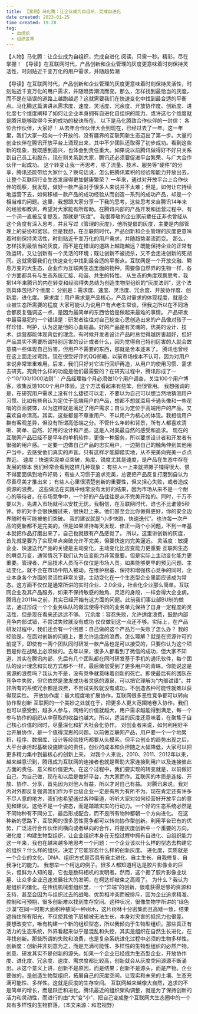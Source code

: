 ```yaml
---
title: 【案例】马化腾：让企业成为自组织，完成自进化 
date created: 2023-01-25
time created: 19:28
tag: 
  - 自组织 
  - 组织变革
---
```


【人物】马化腾：让企业成为自组织，完成自进化
阅读，只需一秒。精彩，尽在掌握！
【导读】在互联网时代，产品创新和企业管理的灰度更意味着时刻保持灵活性，时刻贴近千变万化的用户需求，并随趋势潮

【导读】在互联网时代，产品创新和企业管理的灰度更意味着时刻保持灵活性，时刻贴近千变万化的用户需求，并随趋势潮流而变。那么，怎样找到最恰当的灰度，而不是在错误的道路上越跑越远？这就需要我们在快速变化中找到最合适的平衡点。马化腾这篇演讲从需求度、速度、灵活度、冗余度、开放协作度、创新度、进化度七个维度阐释了如何让企业本身拥有自进化自组织的能力。或许这七个维度就是腾讯能够取得今天的成功的秘诀所在。
以下是马化腾致合作伙伴的一封信：
各位合作伙伴，大家好！
从去年合作伙伴大会到现在，已经过去了一年。这一年里，我们大家一起向一个开放的、没有疆界的互联网新生态迈出了第一步。大量的创业伙伴在腾讯开放平台上涌现出来，其中不少团队还取得了初步成功。看到这些新的现象，我既感到高兴，也体会到责任重大。如果说以前腾讯做得好不好只关系到自己员工和股东，现在则关系到大家，腾讯还必须要促进平台繁荣、与广大合作伙伴一起成功。
这个转变让我一再思考，除了流量、技术、服务等“硬件”的分享，腾讯还能带给大家什么？换句话说，怎么把腾讯累积的经验和能力开放出去，让整个互联网行业生态发展得更加健康繁荣？
一年来，通过对开放平台上合作伙伴的观察，我发现，做好一款产品对于很多人来说并不太难；但是，如何让它持续地运营下去，如何移植一款产品的成功经验从而创造一系列的成功产品，却是一个相当难的问题。这里，我想跟大家分享一下我的思考。这些思考来自腾讯14年来的经验和教训，希望对大家能有所帮助。在腾讯内部的产品开发和运营过程中，有一个词一直被反复提及，那就是“灰度”。
我很尊敬的企业家前辈任正非也曾经从这个角度有深入思考，并且写过《管理的灰度》，他所提倡的灰度，主要是内部管理上的妥协和宽容。但是我想，在互联网时代，产品创新和企业管理的灰度更意味着时刻保持灵活性，时刻贴近千变万化的用户需求，并随趋势潮流而变。
那么，怎样找到最恰当的灰度，而不是在错误的道路上越跑越远？既能保持企业的正常有效运转，又让创新有一个灵活的环境；既让创新不被扼杀，又不会走进创新的死胡同。这就需要我们在快速变化中找到最合适的平衡点。互联网是一个开放交融、瞬息万变的大生态，企业作为互联网生态里面的物种，需要像自然界的生物一样，各个方面都具有与生态系统汇接、和谐、共生的特性。
从生态的角度观察思考，我把14年来腾讯的内在转变和经验得失总结为创造生物型组织的“灰度法则”，这个法则具体包括7个维度：
分别是：需求度、速度、灵活度、冗余度、开放协作度、创新度、进化度。
需求度：用户需求是产品核心，产品对需求的体现程度，就是企业被生态所需要的程度
大家可能认为说用户有点老生常谈，但我之所以在不同场合都反复强调这一点，是因为最简单的东西恰恰是做起来最难的事情。
产品研发中最容易犯的一个错误是：研发者往往对自己挖空心思创造出来的产品像对孩子一样珍惜、呵护，认为这是他的心血结晶。好的产品是有灵魂的，优美的设计、技术、运营都能体现背后的理念。有时候开发者设计产品时总觉得越厉害越好，但好产品其实不需要所谓特别厉害的设计或者什么，因为觉得自己特别厉害的人就会故意搞一些体现自己厉害，但用户不需要的东西，那就是舍本逐末了。
腾讯也曾经在这上面走过弯路。现在很受好评的QQ邮箱，以前市场根本不认可，因为对用户来说非常笨重难用。后来，我们只好对它进行回炉再造，从用户的使用习惯、需求去研究，究竟什么样的功能是他们最需要的？在研究过程中，腾讯形成了一个“10/100/1000法则”：产品经理每个月必须做10个用户调查，关注100个用户博客，收集反馈1000个用户体验。这个方法看起来有些笨，但很管用。
我想强调的是，在研究用户需求上没有什么捷径可以走，不要以为自己可以想当然地猜测用户习惯。比如有些自认为定位于低端用户的产品，想都不想就滥用卡通头像和一些花哨的页面装饰，以为这样就是满足了用户需求；自认为定位于高端用户的产品，又喜欢自命清高。其实，这些都是不尊重用户、不以用户为核心的体现。我相信用户群有客观差异，但没有所谓高低端之分。不管什么年龄和背景，所有人都喜欢清晰、简单、自然、好用的设计和产品，这是人对美最自然的感受和追求。
现在的互联网产品已经不是早年的单机软件，更像一种服务，所以要求设计者和开发者有很强的用户感。一定要一边做自己产品的忠实用户，一边把自己的触角伸到其他用户当中，去感受他们真实的声音。只有这样才能脚踏实地，从不完美向完美一点点靠近。
速度：快速实现单点突破，角度、锐度尤其是速度，是产品在生态中存在发展的根本
我们经常会看到这样几种现象：
有些人一上来就把摊子铺得很大、恨不得面面俱到地布好局；
有些人习惯于追求完美，总要把产品反复打磨到自认为尽善尽美才推出来；
有些人心里很清楚创新的重要性，但又担心失败，或者造成资源的浪费。
这些做法在实践中经常没有太好的结果，因为市场从来不是一个耐心的等待者。在市场竞争中，一个好的产品往往是从不完美开始的。同时，千万不要以为，先进入市场就可以安枕无忧。我相信，在互联网时代，谁也不比谁傻5秒钟。你的对手会很快醒过来，很快赶上来。他们甚至会比你做得更好，你的安全边界随时有可能被他们突破。
我的建议就是“小步快跑，快速迭代”。也许每一次产品的更新都不是完美的，但是如果坚持每天发现、修正一两个小问题，不到一年基本就把作品打磨出来了，自己也就很有产品感觉了。
所以，这里讲创新的灰度，首先就是要为了实现单点突破允许不完美，但要快速向完美逼近。
灵活度：敏捷企业、快速迭代产品的关键是主动变化，主动变化比应变能力更重要
互联网生态的瞬息万变，通常情况下我们认为应变能力非常重要。但是实际上主动变化能力更重要。管理者、产品技术人员而不仅仅是市场人员，如果能够更早的预见问题、主动变化，就不会在市场中陷入被动。在维护根基、保持和增强核心竞争的同时，企业本身各个方面的灵活性非常关键，主动变化在一个生态型企业里面应该成为常态。这方面不仅仅是通常所讲的实时企业、2.0企业，社会化企业那么简单。互联网企业及其产品服务，如果不保持敏感的触角、灵活的身段，一样会得大企业病。腾讯在2011年之前，其实已经开始有这方面的问题。此前我们事业部BU制的做法，通过形成一个个业务纵队的做法使得不同的业务单元保持了自身一定程度的灵活性，但是现在看来还远远不够。
冗余度：容忍失败，允许适度浪费，鼓励内部竞争内部试错，不尝试失败就没有成功
仅仅做到这一点还不够。实际上，在产品研发过程中，我们还会有一个困惑：自己做的这个产品万一失败了怎么办？
我的经验是，在面对创新的问题上，要允许适度的浪费。怎么理解？就是在资源许可的前提下，即使有一两个团队同时研发一款产品也是可以接受的，只要你认为这个项目是你在战略上必须做的。去年以来，很多人都看到了微信的成功，但大家不知道，其实在腾讯内部，先后有几个团队都在同时研发基于手机的通讯软件，每个团队的设计理念和实现方式都不一样，最后微信受到了更多用户的青睐。你能说这是资源的浪费吗？我认为不是，没有竞争就意味着创新的死亡。即使最后有的团队在竞争中失败，但它依然是激发成功者灵感的源泉，可以把它理解为“内部试错”。并非所有的系统冗余都是浪费，不尝试失败就没有成功，不创造各种可能性就难以获得现实性。
开放协作度：最大程度地扩展协作，互联网很多恶性竞争都可以转向协作型创新
互联网的一个美妙之处就在于，把更多人更大范围地卷入协作。我们也可以感受到，越多人参与，网络的价值就越大，用户需求越能得到满足，每一个参与协作的组织从中获取的收益也越大。所以，适当的灰度还意味着，在聚焦于自己核心价值的同时，尽量深化和扩大社会化协作。
对创业者来说，如何利用好平台开展协作，是一个值得深思的问题。以前做互联网产品，用户要一个一个地累积，程序、数据库、设计等经验技巧都要从头摸索。但平台创业的趋势出现之后，大平台承担起基础设施建设的责任，创业的成本和负担随之大幅降低，大家可以把更多精力集中到最核心的创新上来。
对我个人来说，2010、2011、2012年以来，越来越意识到，腾讯成为互联网的连接者也就是帮助大家连接到用户以及连接彼此方面的责任、意义和价值更大。在这个过程中，我们要实现的转变就是，以前做好自己，为自己做，现在和以后是做好平台，为大家而作。互联网的本质是连接、开放、协作、分享，首先因为对他人有益，所以才对自己有益。
对腾讯来说，我对内对外都反复强调我们作为平台级企业一定是有所为有所不为。现在肯定还有许多不尽人意的地方，我们也希望通过各种渠道，听听大家对如何经营好开放平台的意见和建议。这绝不是一个姿态，而是踏踏实实的行动力。一个好的生态系统必然是不同物种有不同分工，最后形成配合，而不是所有物种都朝一个方向进化。
在这种新的思路下，互联网的很多恶性竞争都可以转向协作型创新。利用平台已有的优势，广泛进行合作伙伴间横向或者纵向的合作，将是灰度创新中一个重要的方向。
进化度：构建生物型组织，让企业组织本身在无控过程中拥有自进化、自组织能力
这一年来，我也在越来越多地思考一个问题：一个企业该以什么样的型态去构建它的组织？什么样的组织，决定了它能容忍什么样的创新灰度。
进化度，实质就是一个企业的文化、DNA、组织方式是否具有自主进化、自主生长、自我修复、自我净化的能力。
我想举一个柯达的例子。很多人都知道柯达是胶片影像业的巨头，但鲜为人知的是，它也是数码相机的发明者。然而，这个掘了胶片影像业坟墓、让众多企业迅速发展壮大的发明，在柯达却被束之高阁了。
为什么？我认为是组织的僵化。在传统机械型组织里，一个“异端”的创新，很难获得足够的资源和支持，甚至会因为与组织过去的战略、优势相冲突而被排斥，因为企业追求精准、控制和可预期，很多创新难以找到生存空间。这种状况，很像生物学所讲的“绿色沙漠”在同一时期大面积种植同一种树木，这片树林十分密集而且高矮一致，结果遮挡住所有阳光，不仅使其他下层植被无法生长，本身对灾害的抵抗力也很差。
要想改变它，唯有构建一个新的组织型态，所以我倾向于生物型组织。那些真正有活力的生态系统，外界看起来似乎是混乱和失控，其实是组织在自然生长进化，在寻找创新。那些所谓的失败和浪费，也是复杂系统进化过程中必须的生物多样性。
创新度：创新并非刻意为之，而是充满可能性、多样性的生物型组织的必然产物。
创意、研发其实不是创新的源头。如果一个企业已经成为生态型企业，开放协作度、进化度、冗余度、速度、需求度都比较高，创新就会从灰度空间源源不断涌出。从这个意义上讲，创新不是原因，而是结果；创新不是源头，而是产物。企业要做的，是创造生物型组织，拓展自己的灰度空间，让现实和未来的土壤、生态充满可能性、多样性。这就是灰度的生存空间。
互联网越来越像大自然，追求的不是简单的增长，而是跃迁和进化。腾讯最近的组织架构调整，就是为了保持创新的活力和灵动性，而进行的由“大”变“小”，把自己变成整个互联网大生态圈中的一个具有多样性的生物群落。（本文来源：和君视野）
